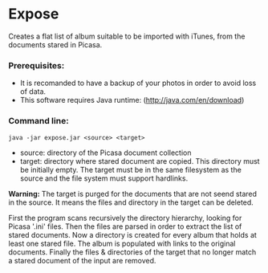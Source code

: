 Expose
======

Creates a flat list of album suitable to be imported with iTunes, from
the documents stared in Picasa.

### Prerequisites:
 * It is recomanded to have a backup of your photos in order to avoid 
   loss of data.
 * This software requires Java runtime: (http://java.com/en/download)


### Command line:
  `java -jar expose.jar <source> <target>`

 * source: directory of the Picasa document collection
 * target: directory where stared document are copied. This directory 
           must be initially empty. The target must be in the same 
           filesystem as the source and the file system must support hardlinks.

**Warning:** The target is purged for the documents that are not seend stared in 
the source. It means the files and directory in the target can be deleted.


First the program scans recursively the directory hierarchy, looking for 
Picasa '.ini' files. Then the files are parsed in order to extract the list
of stared documents. Now a directory is created for every album that holds
at least one stared file. The album is populated with links to the original  
documents. Finally the files & directories of the target that no longer match 
a stared document of the input are removed.

